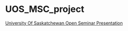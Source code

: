 # UOS_MSC_project
[University Of Saskatchewan Open Seminar Presentation](https://rpubs.com/feryellassoued/995722)
